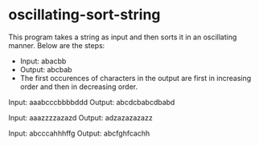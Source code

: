 # oscillating-sort-string

This program takes a string as input and then sorts it in an oscillating manner. Below are the steps:

  - Input: abacbb
  - Output: abcbab
  - The first occurences of characters in the output are first in increasing order and then in decreasing order.

Input: aaabcccbbbbddd
Output: abcdcbabcdbabd


Input: aaazzzzazazd
Output: adzazazazazz


Input: abcccahhhffg
Output: abcfghfcachh
